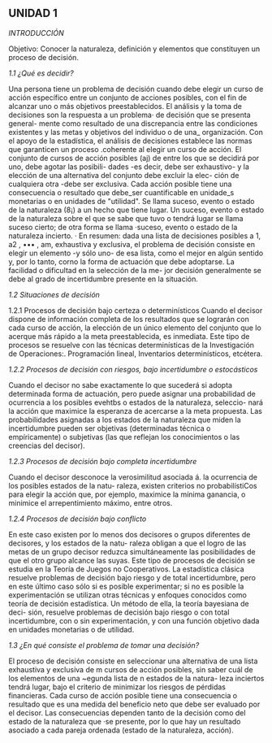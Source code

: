 ## UNIDAD 1

*INTRODUCCIÓN*

Objetivo: Conocer la naturaleza, definición y elementos que constituyen un proceso de decisión.

_1.1 ¿Qué es decidir?_

Una persona tiene un problema de decisión cuando debe elegir un curso de acción específico entre un
conjunto de acciones posibles, con el fin de alcanzar uno o más objetivos preestablecidos.
El análisis y la toma de decisiones son la respuesta a un problema· de decisión que se presenta general-
mente como resultado de una discrepancia entre las condiciones existentes y las metas y objetivos del
individuo o de una_ organización. Con el apoyo de la estadística, el análisis de decisiones establece las
normas que garanticen un proceso .coherente al elegir un curso de acción.
El conjunto de cursos de acción posibles (aj) de entre los que se decidirá por uno, debe agotar las posibili-
dades -es decir, debe ser exhaustivo- y la elección de una alternativa del conjunto debe excluir la elec-
ción de cualquiera otra -debe ser exclusiva. Cada acción posible tiene una consecuencia o resultado que
debe_ser cuantificable en unidade_s monetarias o en unidades de "utilidad".
Se llama suceso, evento o estado de la naturaleza (8¡) a un hecho que tiene lugar. Un suceso, evento o
estado de la naturaleza sobre el que se sabe que tuvo o tendrá lugar se llama suceso cierto; de otra forma
se llama ·suceso, evento o estado de la naturaleza incierto.
·
En resumen: dada una lista de decisiones posibles a 1, a2 , ••• , am, exhaustiva y exclusiva, el problema de
decisión consiste en elegir un elemento -y sólo uno- de esa lista, como el mejor en algún sentido y, por lo
tanto, corno la forma de actuación que debe adoptarse. La facilidad o dificultad en la selección de la me-
jor decisión generalmente se debe al grado de incertidumbre presente en la situación.

_1.2 Situaciones de decisión_

1.2.1 Procesos de decisión bajo certeza o determinísticos
Cuando el decisor dispone de información completa de los resultados que se lograrán con cada curso de
acción, la elección de un único elemento del conjunto que lo acerque más rápido a la meta preestablecida,
es inmediata. Este tipo de procesos se resuelve con las técnicas determinísticas de la Investigación de
Operaciones:. Programación lineal, Inventarios determinísticos, etcétera.

_1.2.2 Procesos de decisión con riesgos, bajo incertidumbre o estocásticos_

Cuando el decisor no sabe exactamente lo que sucederá si adopta determinada forma de actuación, pero
puede asignar una probabilidad de ocurrencia a los posibles evehtbs o estados de la naturaleza, seleccio-
nará la acción que maximice la esperanza de acercarse a la meta propuesta. Las probabilidades asignadas
a los estados de la naturaleza que miden la incertidumbre pueden ser objetivas (determinadas técnica o
empíricamente) o subjetivas (las que reflejan los conocimientos o las creencias del decisor).

_1.2.3 Procesos de decisión bajo completa incertidumbre_

Cuando el decisor desconoce la verosimilitud asociada á. la ocurrencia de los posibles estados de la natu-
raleza, existen criterios no probabilístiCos para elegir la acción que, por ejemplo, maximice la mínima
ganancia, o minimice el arrepentimiento máximo, entre otros.

_1.2.4 Procesos de decisión bajo conflicto_

En este caso existen por lo menos dos decisores o grupos diferentes de decisores, y los estados de la natu-
raleza obligan a que el logro de las metas de un grupo decisor reduzca simultáneamente las posibilidades
de que el otro grupo alcance las suyas. Este tipo de procesos de decisión se estudia en la Teoría de Juegos
no Cooperativos.
La estadística clásica resuelve problemas de decisión bajo riesgo y de total incertidumbre, pero en este
último caso sólo si es posible experimentar; si no es posible la experimentación se utilizan otras técnicas y
enfoques conocidos como teoría de decisión estadística. Un método de ella, la teoría bayesiana de deci-
sión, resuelve problemas de decisión bajo riesgo o con total incertidumbre, con o sin experimentación, y
con una función objetivo dada en unidades monetarias o de utilidad.

_1.3 ¿En qué consiste el problema de tomar una decisión?_

El proceso de decisión consiste en seleccionar una alternativa de una lista exhaustiva y exclusiva de m
cursos de acción posibles, sin saber cuál de los elementos de una ~egunda lista de n estados de la natura-
leza inciertos tendrá lugar, bajo el criterio de minimizar los riesgos de pérdidas financieras.
Cada curso de acción posible tiene una consecuencia o resultado que es una medida del beneficio neto
que debe ser evaluado por el decisor. Las consecuencias dependen tanto de la decisión como del estado de
la naturaleza que ·se presente, por lo que hay un resultado asociado a cada pareja ordenada (estado de la
naturaleza, acción).
